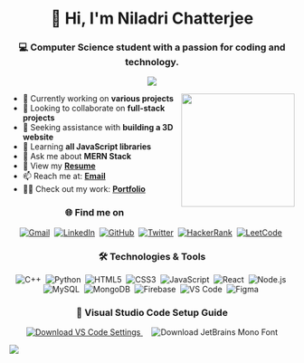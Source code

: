 <h1 align="center">👋 Hi, I'm Niladri Chatterjee</h1>
<h3 align="center">💻 Computer Science student with a passion for coding and technology.</h3>

<p align="center">
  <img src="https://readme-typing-svg.demolab.com/?lines=Welcome+to+my+GitHub+profile;Turning+ideas+into+easy+to+use+code;Making+projects+work+smoothly+and+look+great;Bringing+web+ideas+into+clean+code;Creating+practical+and+stylish+web+solutions;Building+simple+and+effective+web+apps&font=Fira%20Code&center=true&width=700&height=45&color=fff&vCenter=true&pause=1000&size=25" />
</p>


<img align="right" src="http://github-profile-summary-cards.vercel.app/api/cards/stats?username=niladri-1&theme=2077" height="200em"  />

- 🔭 Currently working on <b>various projects</b>
- 👯 Looking to collaborate on <b>full-stack projects</b>
- 🤝 Seeking assistance with <b>building a 3D website</b>
- 🌱 Learning <b>all JavaScript libraries</b>
- 💬 Ask me about <b>MERN Stack</b>
- 📄 View my <b><a href="https://drive.google.com/file/d/1l0wBLf9mdR2uaUq1J13qlaUKeDJhIQHn/view?usp=drive_link">Resume</a></b>
- 📫 Reach me at: <b><a href="mailto:code.niladri@gmail.com">Email</a></b>
- 👨‍💻 Check out my work: <b><a href="https://niladri1.netlify.app">Portfolio</a></b>

<h3 align="center">🌐 Find me on</h3>
<p align="center">
  <a href="mailto:code.niladri@gmail.com"><img src="https://img.shields.io/badge/-Gmail-D14836?style=for-the-badge&logo=gmail&logoColor=white" alt="Gmail" ></a>&nbsp;
  <a href="https://www.linkedin.com/in/niladri1" target="_blank"><img src="https://img.shields.io/badge/LinkedIn-0A66C2?style=for-the-badge&logo=linkedin&logoColor=white" alt="LinkedIn" ></a>&nbsp;
  <a href="https://github.com/niladri-1" target="_blank"><img src="https://img.shields.io/badge/GitHub-181717?style=for-the-badge&logo=github&logoColor=white" alt="GitHub" ></a>&nbsp;
  <a href="https://twitter.com/niladri_01" target="_blank"><img src="https://img.shields.io/badge/Twitter-1DA1F2?style=for-the-badge&logo=twitter&logoColor=white" alt="Twitter" ></a>&nbsp;
  <a href="https://www.hackerrank.com/profile/niladri1" target="_blank"><img src="https://img.shields.io/badge/HackerRank-208a46?style=for-the-badge&logo=hackerrank&logoColor=black" alt="HackerRank" ></a>&nbsp;
  <a href="https://leetcode.com/u/niladri1/" target="_blank"><img src="https://img.shields.io/badge/LeetCode-FF8C00?style=for-the-badge&logo=leetcode&logoColor=white" alt="LeetCode" ></a>&nbsp;
</p>

<h3 align="center">🛠️ Technologies & Tools</h3>
<p align="center">
  <img src="https://img.shields.io/badge/c++-%2300599C.svg?style=for-the-badge&logo=c%2B%2B&logoColor=white" alt="C++">&nbsp;
  <img src="https://img.shields.io/badge/python-3670A0?style=for-the-badge&logo=python&logoColor=ffdd54" alt="Python">&nbsp;
  <img src="https://img.shields.io/badge/html5-%23E34F26.svg?style=for-the-badge&logo=html5&logoColor=white" alt="HTML5">&nbsp;
  <img src="https://img.shields.io/badge/css3-%231572B6.svg?style=for-the-badge&logo=css3&logoColor=white" alt="CSS3">&nbsp;
  <img src="https://img.shields.io/badge/javascript-%23323330.svg?style=for-the-badge&logo=javascript&logoColor=%23F7DF1E" alt="JavaScript">&nbsp;
  <img src="https://img.shields.io/badge/react-%2307405e.svg?style=for-the-badge&logo=react&logoColor=white" alt="React">&nbsp;
  <img src="https://img.shields.io/badge/node.js-4A773C?style=for-the-badge&logo=node.js&logoColor=white" alt="Node.js">&nbsp;
  <img src="https://img.shields.io/badge/MySQL-003b57?style=for-the-badge&logo=mysql&logoColor=white" alt="MySQL">&nbsp;
  <img src="https://img.shields.io/badge/MongoDB-%23225522.svg?style=for-the-badge&logo=mongodb&logoColor=white" alt="MongoDB">&nbsp;
  <img src="https://img.shields.io/badge/firebase-%2302569B.svg?style=for-the-badge&logo=firebase&logoColor=yellow" alt="Firebase">&nbsp;
  <img src="https://img.shields.io/badge/VS_Code-0078D4?style=for-the-badge&logo=visual%20studio%20code&logoColor=white" alt="VS Code">&nbsp;
  <img src="https://img.shields.io/badge/figma-%23F24E1E.svg?style=for-the-badge&logo=figma&logoColor=white" alt="Figma">&nbsp;
</p>

<h3 align="center">🚀 Visual Studio Code Setup Guide</h3>
<p align="center">
  <a href="https://github.com/niladri-1/niladri-1/blob/main/settings.json" download>
    <img src="https://img.shields.io/badge/Download%20VS%20Code%20Settings-%23003366.svg?style=for-the-badge&logo=visual-studio-code&logoColor=white" alt="Download VS Code Settings">
  </a>
  &nbsp; &nbsp;
  <img src="https://img.shields.io/badge/Download%20JetBrains%20Mono%20Font-%231E3A8A.svg?style=for-the-badge&logo=download&logoColor=white" alt="Download JetBrains Mono Font">
</p>



<img src="https://raw.githubusercontent.com/Trilokia/Trilokia/379277808c61ef204768a61bbc5d25bc7798ccf1/bottom_header.svg" />

